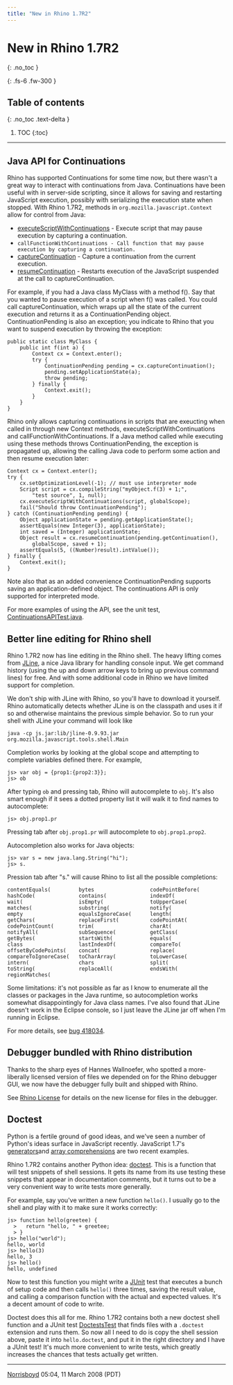 ```yaml
---
title: "New in Rhino 1.7R2"
---
```

# New in Rhino 1.7R2
{: .no_toc }

{: .fs-6 .fw-300 }

## Table of contents
{: .no_toc .text-delta }

1. TOC
{:toc}

---
## Java API for Continuations

Rhino has supported Continuations for some time now, but there wasn't a great way to interact with continuations from Java. Continuations have been useful with in server-side scripting, since it allows for saving and restarting JavaScript execution, possibly with serializing the execution state when stopped. With Rhino 1.7R2, methods in `org.mozilla.javascript.Context` allow for control from Java:

- [executeScriptWithContinuations](/javadocs/org/mozilla/javascript/context.html#executescriptwithcontinuations(org.mozilla.javascript.script,%20org.mozilla.javascript.scriptable)) - Execute script that may pause execution by capturing a continuation.
- `callFunctionWithContinuations - Call function that may pause execution by capturing a continuation.`
- [captureContinuation](/javadocs/org/mozilla/javascript/context.html#capturecontinuation()) - Capture a continuation from the current execution.
- [resumeContinuation](/javadocs/org/mozilla/javascript/context.html#resumecontinuation(java.lang.object,%20org.mozilla.javascript.scriptable,%20java.lang.object)) - Restarts execution of the JavaScript suspended at the call to captureContinuation.

For example, if you had a Java class MyClass with a method f(). Say that you wanted to pause execution of a script when f() was called. You could call captureContinuation, which wraps up all the state of the current execution and returns it as a ContinuationPending object. ContinuationPending is also an exception; you indicate to Rhino that you want to suspend execution by throwing the exception:

```
public static class MyClass {
    public int f(int a) {
        Context cx = Context.enter();
        try {
            ContinuationPending pending = cx.captureContinuation();
            pending.setApplicationState(a);
            throw pending;
        } finally {
            Context.exit();
        }
    }
}
```

Rhino only allows capturing continuations in scripts that are exeucting when called in through new Context methods, executeScriptWithContinuations and callFunctionWithContinuations. If a Java method called while executing using these methods throws ContinuationPending, the exception is propagated up, allowing the calling Java code to perform some action and then resume execution later:

```
Context cx = Context.enter();
try {
    cx.setOptimizationLevel(-1); // must use interpreter mode
    Script script = cx.compileString("myObject.f(3) + 1;",
        "test source", 1, null);
    cx.executeScriptWithContinuations(script, globalScope);
    fail("Should throw ContinuationPending");
} catch (ContinuationPending pending) {
    Object applicationState = pending.getApplicationState();
    assertEquals(new Integer(3), applicationState);
    int saved = (Integer) applicationState;
    Object result = cx.resumeContinuation(pending.getContinuation(),
        globalScope, saved + 1);
    assertEquals(5, ((Number)result).intValue());
} finally {
    Context.exit();
}
```
Note also that as an added convenience ContinuationPending supports saving an application-defined object. The continuations API is only supported for interpreted mode.

For more examples of using the API, see the unit test, [ContinuationsAPITest.java](https://github.com/mozilla/rhino/testsrc/org/mozilla/javascript/tests/ContinuationsApiTest.java).

## Better line editing for Rhino shell

Rhino 1.7R2 now has line editing in the Rhino shell. The heavy lifting comes from [JLine](http://jline.sourceforge.net/), a nice Java library for handling console input. We get command history (using the up and down arrow keys to bring up previous command lines) for free. And with some additional code in Rhino we have limited support for completion.

We don't ship with JLine with Rhino, so you'll have to download it yourself. Rhino automatically detects whether JLine is on the classpath and uses it if so and otherwise maintains the previous simple behavior. So to run your shell with JLine your command will look like

```
java -cp js.jar:lib/jline-0.9.93.jar org.mozilla.javascript.tools.shell.Main
```

Completion works by looking at the global scope and attempting to complete variables defined there. For example,

```
js> var obj = {prop1:{prop2:3}};
js> ob
```

After typing `ob` and pressing tab, Rhino will autocomplete to `obj`. It's also smart enough if it sees a dotted property list it will walk it to find names to autocomplete:

```
js> obj.prop1.pr
```

Pressing tab after `obj.prop1.pr` will autocomplete to `obj.prop1.prop2`.

Autocompletion also works for Java objects:

```
js> var s = new java.lang.String("hi");
js> s.
```

Pression tab after "s." will cause Rhino to list all the possible completions:

```
contentEquals(         bytes                  codePointBefore(
hashCode(              contains(              indexOf(
wait(                  isEmpty(               toUpperCase(
matches(               substring(             notify(
empty                  equalsIgnoreCase(      length(
getChars(              replaceFirst(          codePointAt(
codePointCount(        trim(                  charAt(
notifyAll(             subSequence(           getClass(
getBytes(              startsWith(            equals(
class                  lastIndexOf(           compareTo(
offsetByCodePoints(    concat(                replace(
compareToIgnoreCase(   toCharArray(           toLowerCase(
intern(                chars                  split(
toString(              replaceAll(            endsWith(
regionMatches(
```

Some limitations: it's not possible as far as I know to enumerate all the classes or packages in the Java runtime, so autocompletion works somewhat disappointingly for Java class names. I've also found that JLine doesn't work in the Eclipse console, so I just leave the JLine jar off when I'm running in Eclipse.

For more details, see [bug 418034](https://bugzilla.mozilla.org/show_bug.cgi?id=418034).

## Debugger bundled with Rhino distribution

Thanks to the sharp eyes of Hannes Wallnoefer, who spotted a more-liberally licensed version of files we depended on for the Rhino debugger GUI, we now have the debugger fully built and shipped with Rhino.

See [Rhino License](/docs/license) for details on the new license for files in the debugger.

## Doctest

Python is a fertile ground of good ideas, and we've seen a number of Python's ideas surface in JavaScript recently. JavaScript 1.7's [generators](http://developer.mozilla.org/en/docs/New_in_JavaScript_1.7#Generators)and [array comprehensions](http://developer.mozilla.org/en/docs/New_in_JavaScript_1.7#Array_comprehensions) are two recent examples.

Rhino 1.7R2 contains another Python idea: [doctest](http://docs.python.org/lib/module-doctest.html). This is a function that will test snippets of shell sessions. It gets its name from its use testing these snippets that appear in documentation comments, but it turns out to be a very convenient way to write tests more generally.

For example, say you've written a new function `hello()`. I usually go to the shell and play with it to make sure it works correctly:

```
js> function hello(greetee) {
  >   return "hello, " + greetee;
  > }
js> hello("world");
hello, world
js> hello(3)
hello, 3
js> hello()
hello, undefined
```

Now to test this function you might write a  [JUnit](http://www.junit.org/) test that executes a bunch of setup code and then calls `hello()` three times, saving the result value, and calling a comparison function with the actual and expected values. It's a decent amount of code to write.

Doctest does this all for me. Rhino 1.7R2 contains both a new doctest shell function and a JUnit test [DoctestsTest](https://github.com/mozilla/rhino/testsrc/org/mozilla/javascript/tests/DoctestsTest.java) that finds files with a `.doctest` extension and runs them. So now all I need to do is copy the shell session above, paste it into `hello.doctest`, and put it in the right directory and I have a JUnit test! It's much more convenient to write tests, which greatly increases the chances that tests actually get written.

---

[Norrisboyd](/user:norrisboyd) 05:04, 11 March 2008 (PDT)